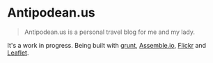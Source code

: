 # Antipodean.us

> Antipodean.us is a personal travel blog for me and my lady.

It's a work in progress.  Being built with [grunt](http://gruntjs.com/), [Assemble.io](http://assemble.io/), [Flickr](http://flickr.com/) and [Leaflet](http://leaflet.js).

